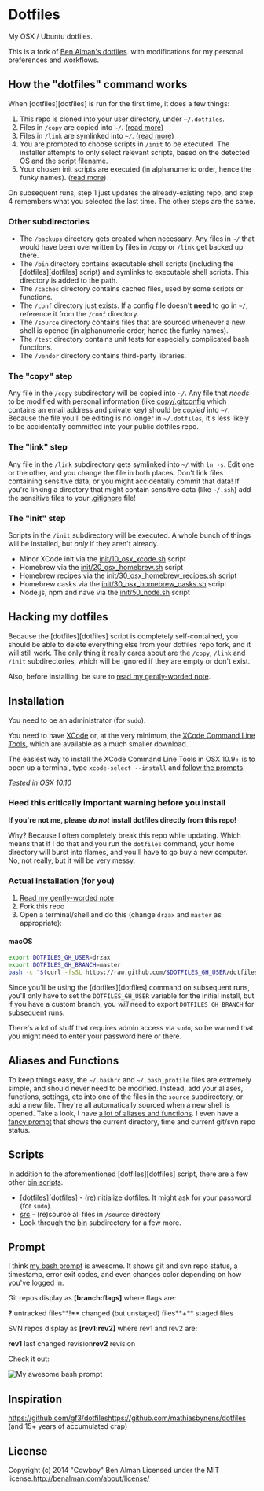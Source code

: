 # Dotfiles

My OSX / Ubuntu dotfiles.

This is a fork of [Ben Alman's dotfiles](https://github.com/cowboy/dotfiles). with modifications for my personal preferences and workflows.

## How the "dotfiles" command works

When [dotfiles][dotfiles] is run for the first time, it does a few things:

1. This repo is cloned into your user directory, under `~/.dotfiles`.
2. Files in `/copy` are copied into `~/`. ([read more](#the-copy-step)\)
3. Files in `/link` are symlinked into `~/`. ([read more](#the-link-step)\)
4. You are prompted to choose scripts in `/init` to be executed. The installer attempts to only select relevant scripts, based on the detected OS and the script filename.
5. Your chosen init scripts are executed (in alphanumeric order, hence the funky names). ([read more](#the-init-step)\)

On subsequent runs, step 1 just updates the already-existing repo, and step 4 remembers what you selected the last time. The other steps are the same.

### Other subdirectories

- The `/backups` directory gets created when necessary. Any files in `~/` that would have been overwritten by files in `/copy` or `/link` get backed up there.
- The `/bin` directory contains executable shell scripts (including the [dotfiles][dotfiles] script) and symlinks to executable shell scripts. This directory is added to the path.
- The `/caches` directory contains cached files, used by some scripts or functions.
- The `/conf` directory just exists. If a config file doesn't **need** to go in `~/`, reference it from the `/conf` directory.
- The `/source` directory contains files that are sourced whenever a new shell is opened (in alphanumeric order, hence the funky names).
- The `/test` directory contains unit tests for especially complicated bash functions.
- The `/vendor` directory contains third-party libraries.

### The "copy" step

Any file in the `/copy` subdirectory will be copied into `~/`. Any file that _needs_ to be modified with personal information (like [copy/.gitconfig](copy/.gitconfig) which contains an email address and private key) should be _copied_ into `~/`. Because the file you'll be editing is no longer in `~/.dotfiles`, it's less likely to be accidentally committed into your public dotfiles repo.

### The "link" step

Any file in the `/link` subdirectory gets symlinked into `~/` with `ln -s`. Edit one or the other, and you change the file in both places. Don't link files containing sensitive data, or you might accidentally commit that data! If you're linking a directory that might contain sensitive data (like `~/.ssh`) add the sensitive files to your [.gitignore](.gitignore) file!

### The "init" step

Scripts in the `/init` subdirectory will be executed. A whole bunch of things will be installed, but _only_ if they aren't already.

- Minor XCode init via the [init/10_osx_xcode.sh](init/10_osx_xcode.sh) script
- Homebrew via the [init/20_osx_homebrew.sh](init/20_osx_homebrew.sh) script
- Homebrew recipes via the [init/30_osx_homebrew_recipes.sh](init/30_osx_homebrew_recipes.sh) script
- Homebrew casks via the [init/30_osx_homebrew_casks.sh](init/30_osx_homebrew_casks.sh) script
- Node.js, npm and nave via the [init/50_node.sh](init/50_node.sh) script

## Hacking my dotfiles

Because the [dotfiles][dotfiles] script is completely self-contained, you should be able to delete everything else from your dotfiles repo fork, and it will still work. The only thing it really cares about are the `/copy`, `/link` and `/init` subdirectories, which will be ignored if they are empty or don't exist.

Also, before installing, be sure to [read my gently-worded note](#heed-this-critically-important-warning-before-you-install).

## Installation

You need to be an administrator (for `sudo`).

You need to have [XCode](https://developer.apple.com/downloads/index.action?=xcode) or, at the very minimum, the [XCode Command Line Tools](https://developer.apple.com/downloads/index.action?=command%20line%20tools), which are available as a much smaller download.

The easiest way to install the XCode Command Line Tools in OSX 10.9+ is to open up a terminal, type `xcode-select --install` and [follow the prompts](http://osxdaily.com/2014/02/12/install-command-line-tools-mac-os-x/).

_Tested in OSX 10.10_

### Heed this critically important warning before you install

**If you're not me, please _do not_ install dotfiles directly from this repo!**

Why? Because I often completely break this repo while updating. Which means that if I do that and you run the `dotfiles` command, your home directory will burst into flames, and you'll have to go buy a new computer. No, not really, but it will be very messy.

### Actual installation (for you)

1. [Read my gently-worded note](#heed-this-critically-important-warning-before-you-install)
2. Fork this repo
3. Open a terminal/shell and do this (change `drzax` and `master` as appropriate):

#### macOS

```sh
export DOTFILES_GH_USER=drzax
export DOTFILES_GH_BRANCH=master
bash -c "$(curl -fsSL https://raw.github.com/$DOTFILES_GH_USER/dotfiles/$DOTFILES_GH_BRANCH/bin/dotfiles)" && source ~/.bashrc
```

Since you'll be using the [dotfiles][dotfiles] command on subsequent runs, you'll only have to set the `DOTFILES_GH_USER` variable for the initial install, but if you have a custom branch, you _will_ need to export `DOTFILES_GH_BRANCH` for subsequent runs.

There's a lot of stuff that requires admin access via `sudo`, so be warned that you might need to enter your password here or there.

## Aliases and Functions

To keep things easy, the `~/.bashrc` and `~/.bash_profile` files are extremely simple, and should never need to be modified. Instead, add your aliases, functions, settings, etc into one of the files in the `source` subdirectory, or add a new file. They're all automatically sourced when a new shell is opened. Take a look, I have [a lot of aliases and functions](source). I even have a [fancy prompt](source/50_prompt.sh) that shows the current directory, time and current git/svn repo status.

## Scripts

In addition to the aforementioned [dotfiles][dotfiles] script, there are a few other [bin scripts](bin).

- [dotfiles][dotfiles] - (re)initialize dotfiles. It might ask for your password (for `sudo`).
- [src](link/.bashrc#L8-18) - (re)source all files in `/source` directory
- Look through the [bin](bin) subdirectory for a few more.

## Prompt

I think [my bash prompt](source/50_prompt.sh) is awesome. It shows git and svn repo status, a timestamp, error exit codes, and even changes color depending on how you've logged in.

Git repos display as **[branch:flags]** where flags are:

**?** untracked files**!** changed (but unstaged) files**\+** staged files

SVN repos display as **[rev1:rev2]** where rev1 and rev2 are:

**rev1** last changed revision**rev2** revision

Check it out:

![My awesome bash prompt](http://farm8.staticflickr.com/7142/6754488927_563dd73553_b.jpg)

## Inspiration

https://github.com/gf3/dotfileshttps://github.com/mathiasbynens/dotfiles (and 15+ years of accumulated crap)

## License

Copyright (c) 2014 "Cowboy" Ben Alman Licensed under the MIT license.http://benalman.com/about/license/
